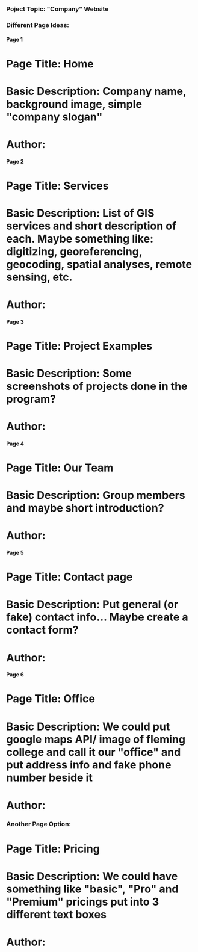 ### Poject Topic: "Company" Website

### Different Page Ideas:

#### Page 1
# Page Title: Home
# Basic Description: Company name, background image, simple "company slogan"
# Author:


#### Page 2
# Page Title: Services
# Basic Description: List of GIS services and short description of each. Maybe something like: digitizing, georeferencing, geocoding, spatial analyses, remote sensing, etc.
# Author:


#### Page 3
# Page Title: Project Examples
# Basic Description: Some screenshots of projects done in the program?
# Author:


#### Page 4
# Page Title: Our Team
# Basic Description: Group members and maybe short introduction?
# Author:


#### Page 5
# Page Title: Contact page
# Basic Description: Put general (or fake) contact info... Maybe create a contact form?
# Author:


#### Page 6
# Page Title: Office
# Basic Description: We could put google maps API/ image of fleming college and call it our "office" and put address info and fake phone number beside it
# Author:


### Another Page Option:
# Page Title: Pricing
# Basic Description: We could have something like "basic", "Pro" and "Premium" pricings put into 3 different text boxes
# Author: